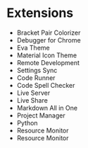 # Extensions
- Bracket Pair Colorizer
- Debugger for Chrome
- Eva Theme
- Material Icon Theme
- Remote Development
- Settings Sync
- Code Runner
- Code Spell Checker
- Live Server
- Live Share
- Markdown All in One
- Project Manager
- Python
- Resource Monitor
- Resource Monitor